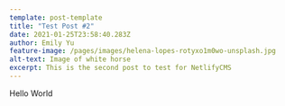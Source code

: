 ```yaml
---
template: post-template
title: "Test Post #2"
date: 2021-01-25T23:58:40.283Z
author: Emily Yu
feature-image: /pages/images/helena-lopes-rotyxo1m0wo-unsplash.jpg
alt-text: Image of white horse
excerpt: This is the second post to test for NetlifyCMS
---
```

Hello World